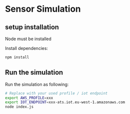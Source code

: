 # Sensor Simulation

## setup installation

Node must be installed

Install dependencies:

```bash
npm install
```

## Run the simulation

Run the simulation as following:

```bash
# Replace with your used profile / iot endpoint
export AWS_PROFILE=xxx
export IOT_ENDPOINT=xxx-ats.iot.eu-west-1.amazonaws.com
node index.js
```
